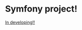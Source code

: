 <h1>Symfony project!</h1>

[In developing!!](https://ctqjsgsfcri-vgivtft5mygoi.eu.s5y.io/images/under-construction.gif)